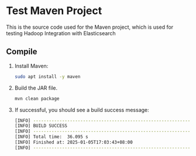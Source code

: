 # Test Maven Project 

This is the source code used for the Maven project, which is used for testing Hadoop Integration with Elasticsearch

## Compile 

1. Install Maven:

    ```bash
    sudo apt install -y maven 
    ```

2. Build the JAR file.

    ```bash
    mvn clean package 
    ```

3. If successful, you should see a build success message:

    ```bash
    [INFO] ------------------------------------------------------------------------
    [INFO] BUILD SUCCESS
    [INFO] ------------------------------------------------------------------------
    [INFO] Total time:  36.095 s
    [INFO] Finished at: 2025-01-05T17:03:43+08:00
    [INFO] ------------------------------------------------------------------------
    ```